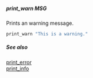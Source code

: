 ##### print_warn MSG

Prints an warning message.

```bash
print_warn "This is a warning."
```

##### See also

[print_error](print_error.md)  
[print_info](print_info.md)  